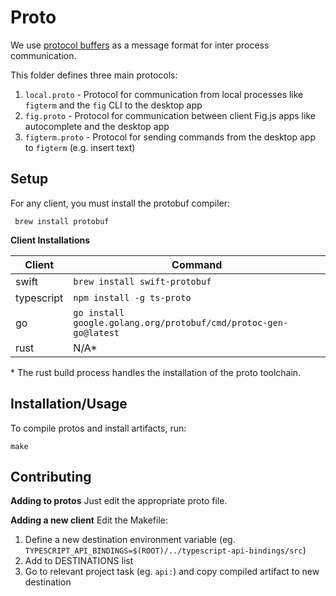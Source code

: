 # Proto

We use [protocol buffers](https://developers.google.com/protocol-buffers/) as a message format for inter process communication.

This folder defines three main protocols:

1. `local.proto` - Protocol for communication from local processes like
`figterm` and the `fig` CLI to the desktop app
2. `fig.proto` - Protocol for communication between client Fig.js apps
like autocomplete and the desktop app
2. `figterm.proto` - Protocol for sending commands from the desktop app to `figterm` (e.g. insert text)

## Setup

For any client, you must install the protobuf compiler:
```
 brew install protobuf
```

**Client Installations**

|Client|Command|
|---|---|
|swift|`brew install swift-protobuf`|
|typescript|`npm install -g ts-proto`|
|go|`go install google.golang.org/protobuf/cmd/protoc-gen-go@latest`|
|rust|N/A*|

\* The rust build process handles the installation of the proto toolchain.

## Installation/Usage

To compile protos and install artifacts, run:
```
make
```

## Contributing

**Adding to protos**
Just edit the appropriate proto file.

**Adding a new client**
Edit the Makefile:

1. Define a new destination environment variable (eg. `TYPESCRIPT_API_BINDINGS=$(ROOT)/../typescript-api-bindings/src`)
2. Add to DESTINATIONS list
3. Go to relevant project task (eg. `api:`) and copy compiled artifact to new destination
